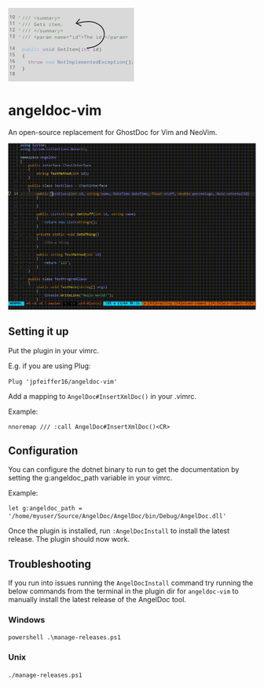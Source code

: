 ![Logo](assets/AngelDocLogo.png)
# angeldoc-vim

An open-source replacement for GhostDoc for Vim and NeoVim.

![Demo](assets/AngelDoc.gif)


## Setting it up
Put the plugin in your vimrc.

E.g. if you are using Plug:

`Plug 'jpfeiffer16/angeldoc-vim'`

Add a mapping to `AngelDoc#InsertXmlDoc()` in your .vimrc.

Example:
```
nnoremap /// :call AngelDoc#InsertXmlDoc()<CR>
```

## Configuration
You can configure the dotnet binary to run to get the documentation by setting the g:angeldoc_path variable in your vimrc.

Example:
```
let g:angeldoc_path = '/home/myuser/Source/AngelDoc/AngelDoc/bin/Debug/AngelDoc.dll'
```

Once the plugin is installed, run `:AngelDocInstall` to install the latest release.
The plugin should now work.

## Troubleshooting
If you run into issues running the `AngelDocInstall` command try running the below commands from the terminal in the plugin dir for `angeldoc-vim` to manually install the latest release of the AngelDoc tool.

### Windows

`powershell .\manage-releases.ps1`

### Unix

`./manage-releases.ps1`
